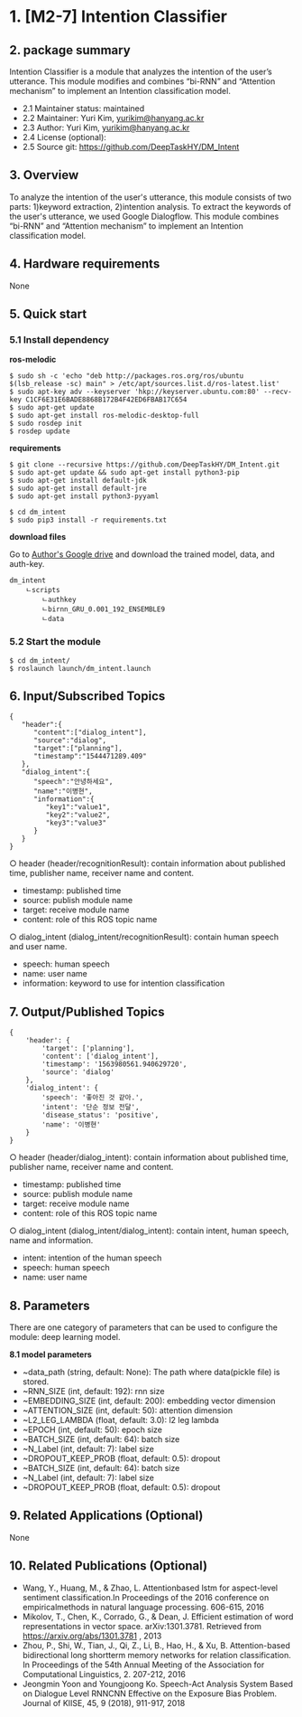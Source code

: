 # 1. [M2-7] Intention Classifier

## 2. package summary 

Intention Classifier is a module that analyzes the intention of the user’s utterance. This module modifies and combines “bi-RNN” and “Attention mechanism” to implement an Intention classification model. 

- 2.1 Maintainer status: maintained
- 2.2 Maintainer: Yuri Kim, [yurikim@hanyang.ac.kr]()
- 2.3 Author: Yuri Kim, [yurikim@hanyang.ac.kr]()
- 2.4 License (optional): 
- 2.5 Source git: https://github.com/DeepTaskHY/DM_Intent

## 3. Overview

To analyze the intention of the user's utterance, this module consists of two parts: 1)keyword extraction, 2)intention analysis. To extract the keywords of the user's utterance, we used Google Dialogflow. This module combines “bi-RNN” and “Attention mechanism” to implement an Intention classification model. 

## 4. Hardware requirements

None

## 5. Quick start

### 5.1 Install dependency

**ros-melodic**

```
$ sudo sh -c 'echo "deb http://packages.ros.org/ros/ubuntu $(lsb_release -sc) main" > /etc/apt/sources.list.d/ros-latest.list'
$ sudo apt-key adv --keyserver 'hkp://keyserver.ubuntu.com:80' --recv-key C1CF6E31E6BADE8868B172B4F42ED6FBAB17C654
$ sudo apt-get update  
$ sudo apt-get install ros-melodic-desktop-full  
$ sudo rosdep init  
$ rosdep update  
```

**requirements**

```
$ git clone --recursive https://github.com/DeepTaskHY/DM_Intent.git
$ sudo apt-get update && sudo apt-get install python3-pip 
$ sudo apt-get install default-jdk
$ sudo apt-get install default-jre
$ sudo apt-get install python3-pyyaml

$ cd dm_intent
$ sudo pip3 install -r requirements.txt
```

**download files**

Go to [Author's Google drive](https://drive.google.com/file/d/1397UDfHetBVBrTLzASouVDaJfdhFgxvp/view?usp=sharing) and download the trained model, data, and auth-key. 

```
dm_intent 
	ㄴscripts  
		ㄴauthkey
		ㄴbirnn_GRU_0.001_192_ENSEMBLE9
		ㄴdata
```

### 5.2 Start the module

```
$ cd dm_intent/
$ roslaunch launch/dm_intent.launch
```

## 6. Input/Subscribed Topics

```
{  
   "header":{  
      "content":["dialog_intent"],
      "source":"dialog",
      "target":["planning"],
      "timestamp":"1544471289.409"
   },
   "dialog_intent":{ 
      "speech":"안녕하세요",
      "name":"이병현",
      "information":{  
         "key1":"value1",
         "key2":"value2",
         "key3":"value3"
      }
   }
}
```

○ header (header/recognitionResult): contain information about published time, publisher name, receiver name and content.  

- timestamp: published time  
- source: publish module name  
- target: receive module name  
- content: role of this ROS topic name  

○ dialog_intent (dialog_intent/recognitionResult): contain human speech and user name.  

- speech: human speech    
- name: user name   
- information: keyword to use for intention classification 

## 7. Output/Published Topics

```
{
    'header': {
        'target': ['planning'], 
        'content': ['dialog_intent'], 
        'timestamp': '1563980561.940629720', 
        'source': 'dialog'
    }, 
    'dialog_intent': {
        'speech': '좋아진 것 같아.', 
        'intent': '단순 정보 전달', 
        'disease_status': 'positive', 
        'name': '이병현'
    }
}
```

○ header (header/dialog_intent): contain information about published time, publisher name, receiver name and content.  

- timestamp: published time  
- source: publish module name  
- target: receive module name  
- content: role of this ROS topic name  

○ dialog_intent (dialog_intent/dialog_intent): contain intent, human speech, name and information.  

- intent: intention of the human speech  
- speech: human speech  
- name: user name  

## 8. Parameters

There are one category of parameters that can be used to configure the module: deep learning model.  

**8.1 model parameters**  

- ~data_path (string, default: None): The path where data(pickle file) is stored.  
- ~RNN_SIZE (int, default: 192): rnn size  
- ~EMBEDDING_SIZE (int, default: 200): embedding vector dimension  
- ~ATTENTION_SIZE (int, default: 50): attention dimension  
- ~L2_LEG_LAMBDA (float, default: 3.0): l2 leg lambda  
- ~EPOCH (int, default: 50): epoch size  
- ~BATCH_SIZE (int, default: 64): batch size  
- ~N_Label (int, default: 7): label size  
- ~DROPOUT_KEEP_PROB (float, default: 0.5): dropout
- ~BATCH_SIZE (int, default: 64): batch size   
- ~N_Label (int, default: 7): label size   
- ~DROPOUT_KEEP_PROB (float, default: 0.5): dropout  

## 9. Related Applications (Optional)

None

## 10. Related Publications (Optional)

- Wang, Y., Huang, M., & Zhao, L. Attentionbased lstm for aspect-level sentiment classification.In Proceedings of the 2016 conference on empiricalmethods in natural language processing. 606-615, 2016
- Mikolov, T., Chen, K., Corrado, G., & Dean, J. Efficient estimation of word representations in vector space. arXiv:1301.3781. Retrieved from https://arxiv.org/abs/1301.3781 , 2013 
- Zhou, P., Shi, W., Tian, J., Qi, Z., Li, B., Hao, H., & Xu, B. Attention-based bidirectional long shortterm memory networks for relation classification. In Proceedings of the 54th Annual Meeting of the Association for Computational Linguistics, 2. 207-212, 2016
- Jeongmin Yoon and Youngjoong Ko. Speech-Act Analysis System Based on Dialogue Level RNNCNN Effective on the Exposure Bias Problem. Journal of KIISE, 45, 9 (2018), 911-917, 2018
